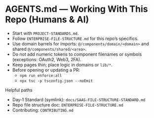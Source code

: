 # AGENTS.md — Working With This Repo (Humans & AI)

- Start with `PROJECT-STANDARDS.md`.
- Follow `ENTERPRISE-FILE-STRUCTURE.md` for this repo’s specifics.
- Use domain barrels for imports: `@/components/domain/<domain>` and shared `@/components/shared/<area>`.
- Do not add numeric tokens to component filenames or symbols (exceptions: OAuth2, Web3, 2FA).
- Keep pages thin; place logic in domains or `lib/*`.
- Before opening or updating a PR:
  - `npm run enforce:all`
  - `npx tsc -p tsconfig.json --noEmit`

Helpful paths
- Day‑1 Standard (symlink): `docs/SAAS-FILE-STRUCTURE-STANDARD.md`
- Repo file structure doc: `ENTERPRISE-FILE-STRUCTURE.md`
- Contributing: `CONTRIBUTING.md`

